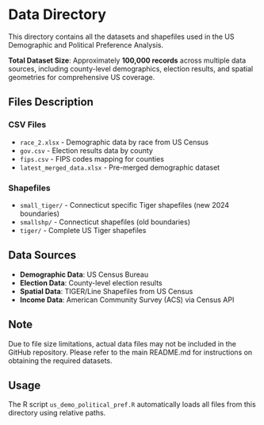 # Data Directory

This directory contains all the datasets and shapefiles used in the US Demographic and Political Preference Analysis.

**Total Dataset Size**: Approximately **100,000 records** across multiple data sources, including county-level demographics, election results, and spatial geometries for comprehensive US coverage.

## Files Description

### CSV Files
- `race_2.xlsx` - Demographic data by race from US Census
- `gov.csv` - Election results data by county
- `fips.csv` - FIPS codes mapping for counties
- `latest_merged_data.xlsx` - Pre-merged demographic dataset

### Shapefiles
- `small_tiger/` - Connecticut specific Tiger shapefiles (new 2024 boundaries)
- `smallshp/` - Connecticut shapefiles (old boundaries)  
- `tiger/` - Complete US Tiger shapefiles

## Data Sources

- **Demographic Data**: US Census Bureau
- **Election Data**: County-level election results
- **Spatial Data**: TIGER/Line Shapefiles from US Census
- **Income Data**: American Community Survey (ACS) via Census API

## Note

Due to file size limitations, actual data files may not be included in the GitHub repository. 
Please refer to the main README.md for instructions on obtaining the required datasets.

## Usage

The R script `us_demo_political_pref.R` automatically loads all files from this directory using relative paths. 